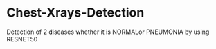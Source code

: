 # Chest-Xrays-Detection
Detection of 2 diseases whether it is NORMALor PNEUMONIA 
by using RESNET50
